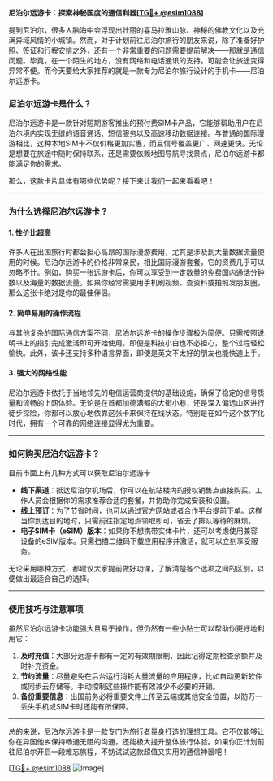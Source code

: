 **尼泊尔远游卡：探索神秘国度的通信利器[[TG💪+ @esim1088](https://t.me/s/esim1088)]**

提到尼泊尔，很多人脑海中会浮现出壮丽的喜马拉雅山脉、神秘的佛教文化以及充满异域风情的小城镇。然而，对于计划前往尼泊尔旅行的朋友来说，除了准备好护照、签证和行程安排之外，还有一个非常重要的问题需要提前解决——那就是通信问题。毕竟，在一个陌生的地方，没有网络和电话通讯的支持，可能会让旅途变得异常不便。而今天要给大家推荐的就是一款专为尼泊尔旅行设计的手机卡——尼泊尔远游卡。

### 尼泊尔远游卡是什么？

尼泊尔远游卡是一款针对短期游客推出的预付费SIM卡产品，它能够帮助用户在尼泊尔境内实现无缝的语音通话、短信服务以及高速移动数据连接。与普通的国际漫游相比，这种本地SIM卡不仅价格更加实惠，而且信号覆盖更广、网速更快。无论是想要在旅途中随时保持联系，还是需要依赖地图导航寻找景点，尼泊尔远游卡都能满足你的需求。

那么，这款卡片具体有哪些优势呢？接下来让我们一起来看看吧！

---

### 为什么选择尼泊尔远游卡？

#### 1. **性价比超高**
许多人在出国旅行时都会担心高昂的国际漫游费用，尤其是涉及到大量数据流量使用的时候。尼泊尔远游卡的价格非常亲民，相比国际漫游套餐，它的资费几乎可以忽略不计。例如，购买一张远游卡后，你可以享受到一定数量的免费国内通话分钟数以及海量的数据流量。如果你经常需要用手机刷视频、查资料或拍照发朋友圈，那么这张卡绝对是你的最佳伴侣。

#### 2. **简单易用的操作流程**
与其他复杂的国际通信方案不同，尼泊尔远游卡的操作步骤极为简便。只需按照说明书上的指引完成激活即可开始使用。即便是科技小白也不必担心，整个过程轻松愉快。此外，该卡还支持多种语言界面，即使是英文不太好的朋友也能快速上手。

#### 3. **强大的网络性能**
尼泊尔远游卡依托于当地领先的电信运营商提供的基础设施，确保了稳定的信号质量和流畅的上网体验。无论是在首都加德满都的大街小巷，还是深入偏远山区进行徒步探险，你都可以放心地依靠这张卡来保持在线状态。特别是在如今这个数字化时代，拥有一个可靠的网络连接显得尤为重要。

---

### 如何购买尼泊尔远游卡？

目前市面上有几种方式可以获取尼泊尔远游卡：

- **线下渠道**：抵达尼泊尔机场后，你可以在航站楼内的授权销售点直接购买。工作人员会根据你的需求推荐合适的套餐，并协助你完成安装和设置。
- **线上预订**：为了节省时间，也可以通过官方网站或者合作平台提前下单。这样当你到达目的地时，只需前往指定地点领取即可，省去了排队等待的麻烦。
- **电子SIM卡（eSIM）版本**：如果你不想携带实体卡片，还可以考虑使用兼容设备的eSIM版本。只需扫描二维码下载应用程序并激活，就可以立刻享受服务。

无论采用哪种方式，都建议大家提前做好功课，了解清楚各个选项之间的区别，以便做出最适合自己的选择。

---

### 使用技巧与注意事项

虽然尼泊尔远游卡功能强大且易于操作，但仍然有一些小贴士可以帮助你更好地利用它：

1. **及时充值**：大部分远游卡都有一定的有效期限制，因此记得定期检查余额并及时补充资金。
2. **节约流量**：尽量避免在后台运行消耗大量流量的应用程序，比如自动更新软件或同步云存储等。手动控制这些操作能有效减少不必要的开销。
3. **备份重要信息**：出国前务必将重要文件上传至云端或其他安全位置，以防万一丢失手机或SIM卡时还能有所保障。

---

总的来说，尼泊尔远游卡是一款专门为旅行者量身打造的理想工具。它不仅能够让你在异国他乡保持畅通无阻的沟通，还能极大提升整体旅行体验。如果你正计划前往尼泊尔开启一段难忘旅程，不妨试试这款超值又实用的通信神器吧！

[[TG💪+ @esim1088](https://t.me/s/esim1088) ![Image](https://i.postimg.cc/4NQfJmqS/Snipaste-2025-05-13-00-14-12.png)]